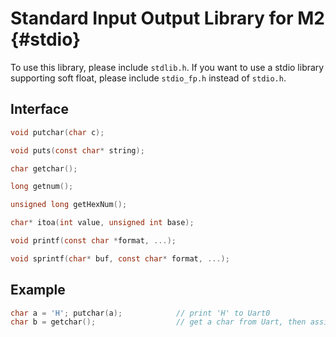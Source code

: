 # Standard Input Output Library for M2  {#stdio}

To use this library, please include `stdlib.h`. If you want to use a stdio library supporting soft float, please include `stdio_fp.h` instead of `stdio.h`.

## Interface

```C
void putchar(char c);

void puts(const char* string);

char getchar();

long getnum();

unsigned long getHexNum();

char* itoa(int value, unsigned int base);

void printf(const char *format, ...);

void sprintf(char* buf, const char* format, ...);
```

## Example

```C
char a = 'H'; putchar(a);            // print 'H' to Uart0
char b = getchar();                  // get a char from Uart, then assign to b
```
